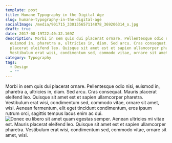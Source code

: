 ```yaml
---
template: post
title: Humane Typography in the Digital Age
slug: humane-typography-in-the-digital-age
socialImage: /media/901715_330135657114878_369206314_o.jpg
draft: true
date: 2017-08-19T22:40:32.169Z
description: Morbi in sem quis dui placerat ornare. Pellentesque odio nisi,
  euismod in, pharetra a, ultricies in, diam. Sed arcu. Cras consequat. Mauris
  placerat eleifend leo. Quisque sit amet est et sapien ullamcorper pharetra.
  Vestibulum erat wisi, condimentum sed, commodo vitae, ornare sit amet, wisi.
category: Typography
tags:
  - Design
  - ""
---
```

[](#the-first-transition)Morbi in sem quis dui placerat ornare. Pellentesque odio nisi, euismod in, pharetra a, ultricies in, diam. Sed arcu. Cras consequat. Mauris placerat eleifend leo. Quisque sit amet est et sapien ullamcorper pharetra. Vestibulum erat wisi, condimentum sed, commodo vitae, ornare sit amet, wisi. Aenean fermentum, elit eget tincidunt condimentum, eros ipsum rutrum orci, sagittis tempus lacus enim ac dui. ![Donec eu libero sit amet quam egestas semper. Aenean ultricies mi vitae est. Mauris placerat eleifend leo. Quisque sit amet est et sapien ullamcorper pharetra. Vestibulum erat wisi, condimentum sed, commodo vitae, ornare sit amet, wisi.](https://www.hawalej.com/pages/contacts)